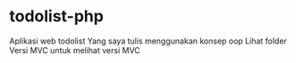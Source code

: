 # todolist-php
Aplikasi web todolist Yang saya tulis menggunakan konsep oop
Lihat folder Versi MVC untuk melihat versi MVC
